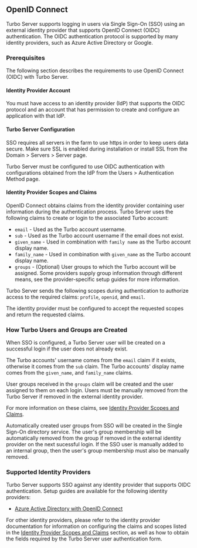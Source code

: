 ## OpenID Connect

Turbo Server supports logging in users via Single Sign-On (SSO) using an external identity provider that supports OpenID Connect (OIDC) authentication. The OIDC authentication protocol is supported by many identity providers, such as Azure Active Directory or Google.

### Prerequisites

The following section describes the requirements to use OpenID Connect (OIDC) with Turbo Server.

#### Identity Provider Account

You must have access to an identity provider (IdP) that supports the OIDC protocol and an account that has permission to create and configure an application with that IdP.

#### Turbo Server Configuration

SSO requires all servers in the farm to use https in order to keep users data secure. Make sure SSL is enabled during installation or install SSL from the Domain > Servers > Server page.

Turbo Server must be configured to use OIDC authentication with configurations obtained from the IdP from the Users > Authentication Method page.

#### Identity Provider Scopes and Claims

OpenID Connect obtains claims from the identity provider containing user information during the authentication process. Turbo Server uses the following claims to create or login to the associated Turbo account:

- `email` - Used as the Turbo account username.
- `sub` - Used as the Turbo account username if the email does not exist.
- `given_name` - Used in combination with `family name` as the Turbo account display name.
- `family_name` - Used in combination with `given_name` as the Turbo account display name.
- `groups` - (Optional) User groups to which the Turbo account will be assigned. Some providers supply group information through different means, see the provider-specific setup guides for more information.

Turbo Server sends the following scopes during authentication to authorize access to the required claims: `profile`, `openid`, and `email`.

The identity provider must be configured to accept the requested scopes and return the requested claims.

### How Turbo Users and Groups are Created

When SSO is configured, a Turbo Server user will be created on a successful login if the user does not already exist.

The Turbo accounts' username comes from the `email` claim if it exists, otherwise it comes from the `sub` claim. The Turbo accounts' display name comes from the `given_name`, and `family_name` claims.

User groups received in the `groups` claim will be created and the user assigned to them on each login. Users must be manually removed from the Turbo Server if removed in the external identity provider.

For more information on these claims, see [Identity Provider Scopes and Claims](#prerequisites-identity-provider-scopes-and-claims).

Automatically created user groups from SSO will be created in the Single Sign-On directory service. The user's group membership will be automatically removed from the group if removed in the external identity provider on the next sucessful login. If the SSO user is manually added to an internal group, then the user's group membership must also be manually removed.

### Supported Identity Providers

Turbo Server supports SSO against any identity provider that supports OIDC authentication. Setup guides are available for the following identity providers:

- [Azure Active Directory with OpenID Connect](https://hub.turbo.net/docs/server/authentication/azuread-openid-connect)

For other identity providers, please refer to the identity provider documentation for information on configuring the claims and scopes listed in the [Identity Provider Scopes and Claims](#prerequisites-identity-provider-scopes-and-claims) section, as well as how to obtain the fields required by the Turbo Server user authentication form.
